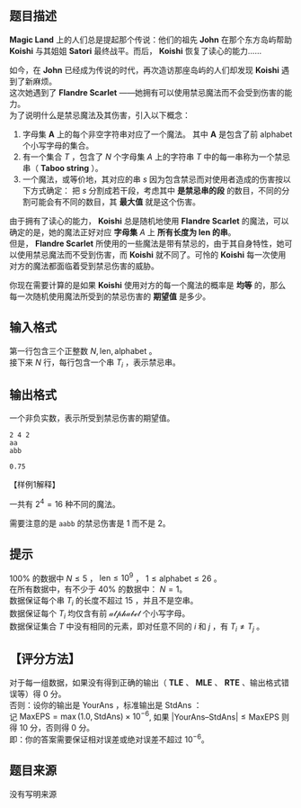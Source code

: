 ## 题目描述
**Magic Land** 上的人们总是提起那个传说：他们的祖先 **John** 在那个东方岛屿帮助 **Koishi** 与其姐姐 **Satori** 最终战平。而后， **Koishi** 恢复了读心的能力……

如今，在 **John** 已经成为传说的时代，再次造访那座岛屿的人们却发现 **Koishi** 遇到了新麻烦。  
这次她遇到了 **Flandre Scarlet** ——她拥有可以使用禁忌魔法而不会受到伤害的能力。  
为了说明什么是禁忌魔法及其伤害，引入以下概念：  
1. 字母集 **A** 上的每个非空字符串对应了一个魔法。
其中 **A** 是包含了前 $\mathrm{alphabet}$ 个小写字母的集合。
2. 有一个集合 $T$ ，包含了 $N$ 个字母集 $A$ 上的字符串
$T$ 中的每一串称为一个禁忌串（ **Taboo string** ）。  
3. 一个魔法，或等价地，其对应的串 $s$ 因为包含禁忌而对使用者造成的伤害按以下方式确定：
把 $s$ 分割成若干段，考虑其中 **是禁忌串的段** 的数目，不同的分割可能会有不同的数目，其 **最大值** 就是这个伤害。  

由于拥有了读心的能力， **Koishi** 总是随机地使用 **Flandre Scarlet** 的魔法，可以确定的是，她的魔法正好对应 **字母集** $A$ 上 **所有长度为 $\mathrm{len}$ 的串**。  
但是， **Flandre Scarlet** 所使用的一些魔法是带有禁忌的，由于其自身特性，她可以使用禁忌魔法而不受到伤害，而 **Koishi** 就不同了。可怜的 **Koishi** 每一次使用对方的魔法都面临着受到禁忌伤害的威胁。

你现在需要计算的是如果 **Koishi** 使用对方的每一个魔法的概率是 **均等** 的，那么每一次随机使用魔法所受到的禁忌伤害的 **期望值** 是多少。

## 输入格式
第一行包含三个正整数 $N, \mathrm{len}, \mathrm{alphabet}$ 。  
接下来 $N$ 行，每行包含一个串 $T_{i}$ ，表示禁忌串。

## 输出格式
一个非负实数，表示所受到禁忌伤害的期望值。

```input1
2 4 2
aa
abb
```

```output1
0.75
```

【样例1解释】

一共有 $2^4 = 16$ 种不同的魔法。

需要注意的是 `aabb` 的禁忌伤害是 $1$ 而不是 $2$。

## 提示
$100\%$ 的数据中 $N \leq 5$ ， $\mathrm{len} \leq 10^{9}$ ， $1 \leq \mathrm{alphabet} \leq 26$ 。  
在所有数据中，有不少于 $40\%$ 的数据中： $N = 1$。  
数据保证每个串 $T_{i}$ 的长度不超过 $15$ ，并且不是空串。  
数据保证每个 $T_{i}$ 均仅含有前 $\mathcal{alphabet}$ 个小写字母。  
数据保证集合 $T$ 中没有相同的元素，即对任意不同的 $i$ 和 $j$ ，有 $T_{i} \neq T_{j}$ 。
## 【评分方法】
对于每一组数据，如果没有得到正确的输出（ **TLE** 、 **MLE** 、 **RTE** 、输出格式错误等）得 $0$ 分。  
否则：设你的输出是 $\mathrm{YourAns}$ ，标准输出是 $\mathrm{StdAns}$ ：  
记 $\mathrm{MaxEPS} = \max(1.0 , \mathrm{StdAns}) \times 10^{-6}$, 如果 $\left| \mathrm{YourAns} – \mathrm{StdAns} \right| \leq \mathrm{MaxEPS}$ 则得 $10$ 分，否则得 $0$ 分。  
即：你的答案需要保证相对误差或绝对误差不超过 $10^{-6}$。  

## 题目来源

没有写明来源


